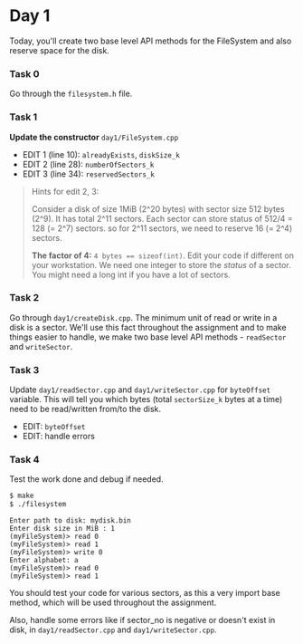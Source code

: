 # Day 1

Today, you'll create two base level API methods for the FileSystem and also reserve space for the disk.

### Task 0

Go through the `filesystem.h` file.

### Task 1

**Update the constructor** `day1/FileSystem.cpp`

*  EDIT 1 (line 10): `alreadyExists`, `diskSize_k`
*  EDIT 2 (line 28): `numberOfSectors_k`
*  EDIT 3 (line 34): `reservedSectors_k`

> Hints for edit 2, 3:
>
> Consider a disk of size 1MiB (2^20 bytes) with sector size 512 bytes (2^9). It has total 2^11 sectors. Each sector can store status of 512/4 = 128 (= 2^7) sectors. so for 2^11 sectors, we need to reserve 16 (= 2^4) sectors.
>
> **The factor of 4:** `4 bytes == sizeof(int)`. Edit your code if different on your workstation. We need one integer to store the  *status* of a sector. You might need a long int if you have a lot of sectors.

### Task 2

Go through `day1/createDisk.cpp`. The minimum unit of read or write in a disk is a sector. We'll use this fact throughout the assignment and to make things easier to handle, we make two base level API methods - `readSector` and `writeSector`.

### Task 3

Update `day1/readSector.cpp` and `day1/writeSector.cpp` for `byteOffset` variable. This will tell you which bytes (total `sectorSize_k` bytes at a time) need to be read/written from/to the disk.

*  EDIT: `byteOffset`
*  EDIT: handle errors

### Task 4

Test the work done and debug if needed.

``` bash
$ make
$ ./filesystem
```

```
Enter path to disk: mydisk.bin
Enter disk size in MiB : 1
(myFileSystem)> read 0
(myFileSystem)> read 1
(myFileSystem)> write 0
Enter alphabet: a
(myFileSystem)> read 0
(myFileSystem)> read 1
```

You should test your code for various sectors, as this a very import base method, which will be used throughout the assignment.

Also, handle some errors like if sector_no is negative or doesn't exist in disk, in `day1/readSector.cpp` and `day1/writeSector.cpp`.
